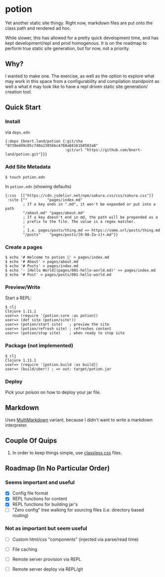 # potion

Yet another static site thingy. Right now, markdown files are put onto
the class path and rendered ad hoc.

While slower, this has allowed for a pretty quick development time, and
has kept development/repl and prod homogenous. It is on the roadmap to
perform true static site generation, but for now, not a priority.

## Why?

I wanted to make one. The exercise, as well as the option to explore what
may work in this space from a configurability and compilation standpoint
as well a what it may look like to have a repl driven static site generation/
creation tool.

## Quick Start
### Install
via `deps.edn`
```
{:deps {bnert.land/potion {:git/sha "0739ed49c05c740a1385bbc4768a68161b8583a8"
                           :git/url "https://github.com/bnert-land/potion.git"}}}
```

### Add Site Metadata
```shell
$ touch potion.edn
```

In `potion.edn` (showing defaults)
```
{:css  [["https://cdn.jsdelivr.net/npm/sakura.css/css/sakura.css"]]
 :site {""         "pages/index.md"
        ; If a key ends in ".md", it won't be expanded or put into a path
        "/about.md" "pages/about.md"
        ; If a key doesn't end in md, the path will be prepended as a
        ; prefix to the file. The value is a regex matcher.
        ;
        ; I.e. pages/posts/thing.md => https://some.url/posts/thing.md
        "/posts"    "pages/posts/[0-9A-Za-z]+.md"}}
```

### Create a pages
```shell
$ echo '# Welcome to potion 👋' > pages/index.md
$ echo '# About' > pages/about.md
$ echo '# Posts' > pages/index.md
$ echo '- [Hello World](pages/001-hello-world.md)' >> pages/index.md
$ echo '# Post' > pages/posts/001-hello-world.md
```


### Preview/Write
Start a REPL:
```shell
$ clj
Clojure 1.11.1
user=> (require '[potion.core :as potion])
user=> (def site (potion/site!))
user=> (potion/start site)   ; preview the site
user=> (potion/refresh site) ; refreshes content
user=> (potion/stop site)    ; when ready to stop site
```

### Package (not implemented)
```shell
$ clj
Clojure 1.11.1
user=> (require '[potion.build :as build])
user=> (build/uber!) ; => out: target/potion.jar
```

### Deploy
Pick your poison on how to deploy your jar file.

## Markdown

Uses [MultiMarkdown](https://github.com/fletcher/MultiMarkdown/wiki/MultiMarkdown-Syntax-Guide) variant,
because I didn't want to write a markdown interpreter.

## Couple Of Quips
1. In order to keep things simple, use [classless css](https://github.com/dbohdan/classless-css)
files.

## Roadmap (In No Particular Order)

### Seems important and useful
- [x] Config file format
- [x] REPL functions for content
- [x] REPL functions for building jar's
- [ ] "Zero config" tree walking for sourcing files (i.e. directory based routing)

### Not as important but seem useful

- [ ] Custom html/css "components" (injected via parse/read time)
- [ ] File caching
- [ ] Remote server provision via REPL
- [ ] Remote server deploy via REPL/git

